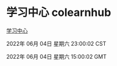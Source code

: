 # 学习中心 colearnhub
[学习中心](http://59.174.27.195:56308/colearnhub/)

2022年 06月 04日 星期六 23:00:02 CST

2022年 06月 04日 星期六 15:00:02 GMT

